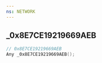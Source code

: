 ```yaml
---
ns: NETWORK
---
```

## _0x8E7CE19219669AEB

```c
// 0x8E7CE19219669AEB
Any _0x8E7CE19219669AEB();
```

